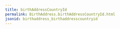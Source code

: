 ```yaml
---
title: birthAddressCountryId
permalink: BirthAddress.birthAddressCountryId.html
jsonid: birthaddress_birthaddresscountryid
---
```

